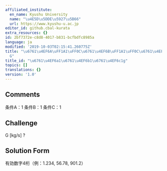 ```yaml
---
affiliated_institute:
  en_name: Kyushu University
  name: "\u4E5D\u5DDE\u5927\u5B66"
  url: https://www.kyushu-u.ac.jp
editor_id: github.cbal-kurata
extra_resources: {}
id: 2bf7372e-c8d8-4017-b831-bcfbdfc8985a
language: ja
modified: '2019-10-03T02:15:41.260775Z'
title: "\u6761\u4EF6A\uFF1A1\uFF0C\u6761\u4EF6B\uFF1A1\uFF0C\u6761\u4EF6C\uFF1A1\uFF0C\
  G"
title_id: "\u6761\u4EF6a1\u6761\u4EF6b1\u6761\u4EF6c1g"
topics: []
translations: {}
version: '1.0'
---
```


## Comments
条件A：1
条件B：1
条件C：1

## Challenge
G [kg/s] ?

## Solution Form
有効数字4桁（例：1.234,  56.78,  901.2）




